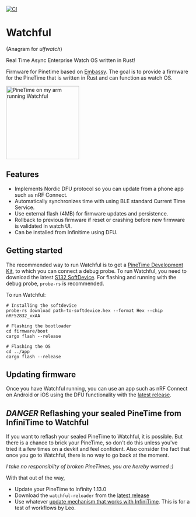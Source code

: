 [![CI](https://github.com/lulf/watchful/actions/workflows/ci.yaml/badge.svg)](https://github.com/lulf/watchful/actions/workflows/ci.yaml)

# Watchful

(Anagram for _ulfwatch_)

Real Time Async Enterprise Watch OS written in Rust!

Firmware for Pinetime based on [Embassy](https://embassy.dev). The goal is to provide a firmware for the PineTime that is written in Rust and can function as watch OS.

<img src="image.png" alt="PineTime on my arm running Watchful" style="width:200px;"/>

## Features 

* Implements Nordic DFU protocol so you can update from a phone app such as nRF Connect.
* Automatically synchronizes time with using BLE standard Current Time Service.
* Use external flash (4MB) for firmware updates and persistence.
* Rollback to previous firmware if reset or crashing before new firmware is validated in watch UI.
* Can be installed from Infinitime using DFU.

## Getting started

The recommended way to run Watchful is to get a [PineTime Development Kit](https://pine64.com/product/pinetime-dev-kit/), to which you can connect a debug probe. To run Watchful, you need to download the latest [S132 SoftDevice](https://www.nordicsemi.com/Products/Development-software/s132/download). For flashing and running with the debug probe, `probe-rs` is recommended.

To run Watchful:

``` 4d
# Installing the softdevice
probe-rs download path-to-softdevice.hex --format Hex --chip nRF52832_xxAA

# Flashing the bootloader
cd firmware/boot
cargo flash --release

# Flashing the OS
cd ../app
cargo flash --release
```

## Updating firmware

Once you have Watchful running, you can use an app such as nRF Connect on Android or iOS using the DFU functionality with the [latest release](https://github.com/lulf/watchful/releases).

## *DANGER* Reflashing your sealed PineTime from InfiniTime to Watchful

If you want to reflash your sealed PineTime to Watchful, it is possible. But there is a chance to brick your PineTime, so don't do this unless you've tried it a few times on a devkit and feel confident. Also consider the fact that once you go to Watchful, there is no way to go back at the moment.

*I take no responsibilty of broken PineTimes, you are hereby warned :)*

With that out of the way, 

* Update your PineTime to Infinity 1.13.0
* Download the `watchful-reloader` from the [latest release](https://github.com/lulf/watchful/releases)
* Use whatever [update mechanism that works with InfiniTime](https://github.com/InfiniTimeOrg/InfiniTime/blob/main/doc/gettingStarted/updating-software.md).
 This is for a test of workflows by Leo.
